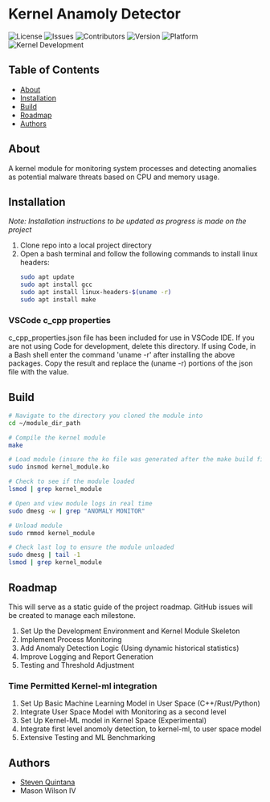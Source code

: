 # Kernel Anamoly Detector

![License](https://img.shields.io/badge/license-MIT-brightgreen)
![Issues](https://img.shields.io/github/issues/sequint/kernel-anomaly-detector)
![Contributors](https://img.shields.io/github/contributors/sequint/kernel-anomaly-detector)
![Version](https://img.shields.io/badge/version-1.0.0-blue)
![Platform](https://img.shields.io/badge/platform-Linux-brightgreen)
![Kernel Development](https://img.shields.io/badge/Kernel%20Development-Linux%20Kernel-brightgreen)

## Table of Contents

- [About](#About)
- [Installation](#Installation)
- [Build](#Build)
- [Roadmap](#Roadmap)
- [Authors](#Authors)

## About

A kernel module for monitoring system processes and detecting anomalies as potential malware threats based on CPU and memory usage.

## Installation

*Note: Installation instructions to be updated as progress is made on the project*

1. Clone repo into a local project directory
2. Open a bash terminal and follow the following commands to install linux headers:
   ```bash
   sudo apt update
   sudo apt install gcc
   sudo apt install linux-headers-$(uname -r)
   sudo apt install make
   ```

### VSCode c_cpp properties

c_cpp_properties.json file has been included for use in VSCode IDE.  If you are not using Code for development, delete this directory.
If using Code, in a Bash shell enter the command 'uname -r' after installing the above packages.
Copy the result and replace the (uname -r) portions of the json file with the value.

## Build

```bash
# Navigate to the directory you cloned the module into
cd ~/module_dir_path

# Compile the kernel module
make

# Load module (insure the ko file was generated after the make build first)
sudo insmod kernel_module.ko

# Check to see if the module loaded
lsmod | grep kernel_module

# Open and view module logs in real time
sudo dmesg -w | grep "ANOMALY MONITOR"

# Unload module
sudo rmmod kernel_module

# Check last log to ensure the module unloaded
sudo dmesg | tail -1
lsmod | grep kernel_module
```

## Roadmap

This will serve as a static guide of the project roadmap.  GitHub issues will be created to manage each milestone.

1. Set Up the Development Environment and Kernel Module Skeleton
2. Implement Process Monitoring
3. Add Anomaly Detection Logic (Using dynamic historical statistics)
4. Improve Logging and Report Generation
5. Testing and Threshold Adjustment

### Time Permitted Kernel-ml integration

1. Set Up Basic Machine Learning Model in User Space (C++/Rust/Python)
2. Integrate User Space Model with Monitoring as a second level
3. Set Up Kernel-ML model in Kernel Space (Experimental)
4. Integrate first level anomoly detection, to kernel-ml, to user space model
5. Extensive Testing and ML Benchmarking

## Authors

- [Steven Quintana](https://github.com/sequint)
- Mason Wilson IV